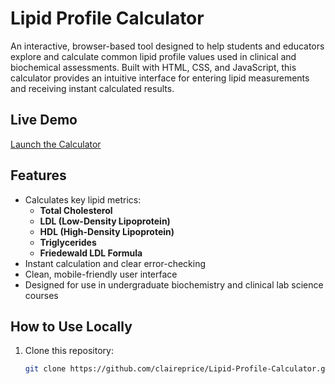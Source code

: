 # Lipid Profile Calculator

An interactive, browser-based tool designed to help students and educators explore and calculate common lipid profile values used in clinical and biochemical assessments. Built with HTML, CSS, and JavaScript, this calculator provides an intuitive interface for entering lipid measurements and receiving instant calculated results.

## Live Demo

[Launch the Calculator](https://claireprice.github.io/Lipid-Profile-Calculator/)


## Features

- Calculates key lipid metrics:
  - **Total Cholesterol**
  - **LDL (Low-Density Lipoprotein)**
  - **HDL (High-Density Lipoprotein)**
  - **Triglycerides**
  - **Friedewald LDL Formula**
- Instant calculation and clear error-checking
- Clean, mobile-friendly user interface
- Designed for use in undergraduate biochemistry and clinical lab science courses

## How to Use Locally

1. Clone this repository:
   ```bash
   git clone https://github.com/claireprice/Lipid-Profile-Calculator.git
